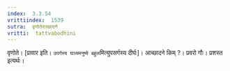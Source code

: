 ```yaml
---
index:  3.3.54
vrittiindex:  1539
sutra:  वृणोतेराच्छादने
vritti:  tattvabodhini 
---
```


वृणोते। [प्रावार इति। `उपर्गस्य घञ्यमनुष्ये बहुल`मित्युपसर्गस्य दीर्घः]। आच्छादने किम् ?। प्रवरो गौः। प्रशस्त इत्यर्थः। 

